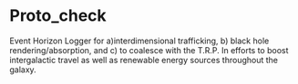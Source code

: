 # Proto_check
Event Horizon Logger for a)interdimensional trafficking, b) black hole rendering/absorption, and c) to coalesce with the T.R.P.
In efforts to boost intergalactic travel as well as renewable energy sources throughout the galaxy.
